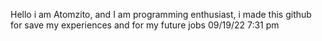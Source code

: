 Hello i am Atomzito, and I am programming enthusiast, i made this github for save my experiences and for my future jobs
09/19/22 7:31 pm
